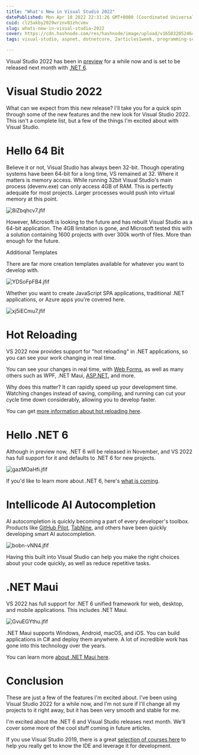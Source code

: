 ```yaml
---
title: "What's New in Visual Studio 2022"
datePublished: Mon Apr 18 2022 22:31:26 GMT+0000 (Coordinated Universal Time)
cuid: cl25akby2029wrznv01zhcvmv
slug: whats-new-in-visual-studio-2022
cover: https://cdn.hashnode.com/res/hashnode/image/upload/v1650320524645/RBgkhdemj.png
tags: visual-studio, aspnet, dotnetcore, 2articles1week, programming-school

---
```


Visual Studio 2022 has been in [preview](https://visualstudio.microsoft.com/vs/preview/) for a while now and is set to be released next month with [.NET 6](https://dotnet.microsoft.com/download/dotnet/6.0).

# Visual Studio 2022

What can we expect from this new release? I'll take you for a quick spin through some of the new features and the new look for Visual Studio 2022. This isn't a complete list, but a few of the things I'm excited about with Visual Studio.

# Hello 64 Bit


Believe it or not, Visual Studio has always been 32-bit. Though operating systems have been 64-bit for a long time, VS remained at 32. Where it matters is memory access. While running 32bit Visual Studio's main process (devenv.exe) can only access 4GB of RAM. This is perfectly adequate for most projects. Larger processes would push into virtual memory at this point.


![8iZbqhcv7.jfif](https://cdn.hashnode.com/res/hashnode/image/upload/v1650320665204/Naw5CexVM.jfif)

However, Microsoft is looking to the future and has rebuilt Visual Studio as a 64-bit application. The 4GB limitation is gone, and Microsoft tested this with a solution containing 1600 projects with over 300k worth of files. More than enough for the future.

Additional Templates


There are far more creation templates available for whatever you want to develop with.


![YDSoFpFB4.jfif](https://cdn.hashnode.com/res/hashnode/image/upload/v1650320692744/S7arWPD0A.jfif)

Whether you want to create JavaScript SPA applications, traditional .NET applications, or Azure apps you're covered here.


![xj5iECmu7.jfif](https://cdn.hashnode.com/res/hashnode/image/upload/v1650320712223/mbU-Zf_AJ.jfif)

# Hot Reloading


VS 2022 now provides support for "hot reloading" in .NET applications, so you can see your work changing in real time.

You can see your changes in real time, with [Web Forms](https://channel9.msdn.com/Shows/Visual-Studio-Toolbox/Web-Live-Preview), as well as many others such as WPF, .NET Maui, [ASP.NET](http://asp.net/), and more.

Why does this matter? It can rapidly speed up your development time. Watching changes instead of saving, compiling, and running can cut your cycle time down considerably, allowing you to develop faster.

You can get [more information about hot reloading here](https://devblogs.microsoft.com/dotnet/introducing-net-hot-reload/).

# Hello .NET 6


Although in preview now, .NET 6 will be released in November, and VS 2022 has full support for it and defaults to .NET 6 for new projects.


![gazMOaHfi.jfif](https://cdn.hashnode.com/res/hashnode/image/upload/v1650320812622/hT1LIRxBc.jfif)

If you'd like to learn more about .NET 6, here's [what is coming](https://devblogs.microsoft.com/dotnet/announcing-net-6-preview-7/).

# Intellicode AI Autocompletion


AI autocompletion is quickly becoming a part of every developer's toolbox. Products like [GitHub Pilot](https://copilot.github.com/), [TabNine](https://www.tabnine.com/), and others have been quickly developing smart AI autocompletion.


![bobn-vNN4.jfif](https://cdn.hashnode.com/res/hashnode/image/upload/v1650320889642/EBPvCa6fn.jfif)

Having this built into Visual Studio can help you make the right choices about your code quickly, as well as reduce repetitive tasks.

# .NET Maui


VS 2022 has full support for .NET 6 unified framework for web, desktop, and mobile applications. This includes .NET Maui.


![GvuEGYthu.jfif](https://cdn.hashnode.com/res/hashnode/image/upload/v1650320961647/2U9kKxdl1.jfif)

.NET Maui supports Windows, Android, macOS, and iOS. You can build applications in C# and deploy them anywhere. A lot of incredible work has gone into this technology over the years.

You can learn more [about .NET Maui here](https://docs.microsoft.com/en-us/dotnet/maui/what-is-maui).

# Conclusion

These are just a few of the features I'm excited about. I've been using Visual Studio 2022 for a while now, and I'm not sure if I'll change all my projects to it right away, but it has been very smooth and stable for me.

I'm excited about the .NET 6 and Visual Studio releases next month. We'll cover some more of the cool stuff coming in future articles.

If you use Visual Studio 2019, there is a great [selection of courses here](https://www.pluralsight.com/paths/visual-studio-2019?utm_source=allhandsontech&utm_medium=organic-web&utm_campaign=allhandsontech) to help you really get to know the IDE and leverage it for development.